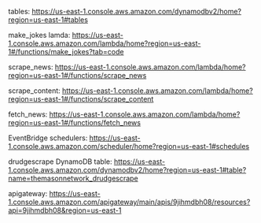 tables: https://us-east-1.console.aws.amazon.com/dynamodbv2/home?region=us-east-1#tables

make_jokes lamda: https://us-east-1.console.aws.amazon.com/lambda/home?region=us-east-1#/functions/make_jokes?tab=code

scrape_news: https://us-east-1.console.aws.amazon.com/lambda/home?region=us-east-1#/functions/scrape_news

scrape_content: https://us-east-1.console.aws.amazon.com/lambda/home?region=us-east-1#/functions/scrape_content

fetch_news: https://us-east-1.console.aws.amazon.com/lambda/home?region=us-east-1#/functions/fetch_news

EventBridge schedulers: https://us-east-1.console.aws.amazon.com/scheduler/home?region=us-east-1#schedules

drudgescrape DynamoDB table: https://us-east-1.console.aws.amazon.com/dynamodbv2/home?region=us-east-1#table?name=themasonnetwork_drudgescrape

apigateway: https://us-east-1.console.aws.amazon.com/apigateway/main/apis/9jihmdbh08/resources?api=9jihmdbh08&region=us-east-1

